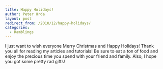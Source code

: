 ```yaml
---
title: Happy Holidays!
author: Peter Urda
layout: post
redirect_from: /2010/12/happy-holidays/
categories:
  - Ramblings
---
```

I just want to wish everyone Merry Christmas and Happy Holidays! Thank you all for reading my articles and tutorials! Be sure to eat a ton of food and enjoy the precious time you spend with your friend and family. Also, I hope you got some pretty rad gifts!